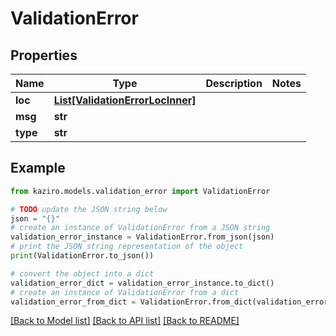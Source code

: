 # ValidationError

## Properties

| Name     | Type                                                            | Description | Notes |
| -------- | --------------------------------------------------------------- | ----------- | ----- |
| **loc**  | [**List[ValidationErrorLocInner]**](ValidationErrorLocInner.md) |             |
| **msg**  | **str**                                                         |             |
| **type** | **str**                                                         |             |

## Example

```python
from kaziro.models.validation_error import ValidationError

# TODO update the JSON string below
json = "{}"
# create an instance of ValidationError from a JSON string
validation_error_instance = ValidationError.from_json(json)
# print the JSON string representation of the object
print(ValidationError.to_json())

# convert the object into a dict
validation_error_dict = validation_error_instance.to_dict()
# create an instance of ValidationError from a dict
validation_error_from_dict = ValidationError.from_dict(validation_error_dict)
```

[[Back to Model list]](../README.md#documentation-for-models) [[Back to API list]](../README.md#documentation-for-api-endpoints) [[Back to README]](../README.md)
